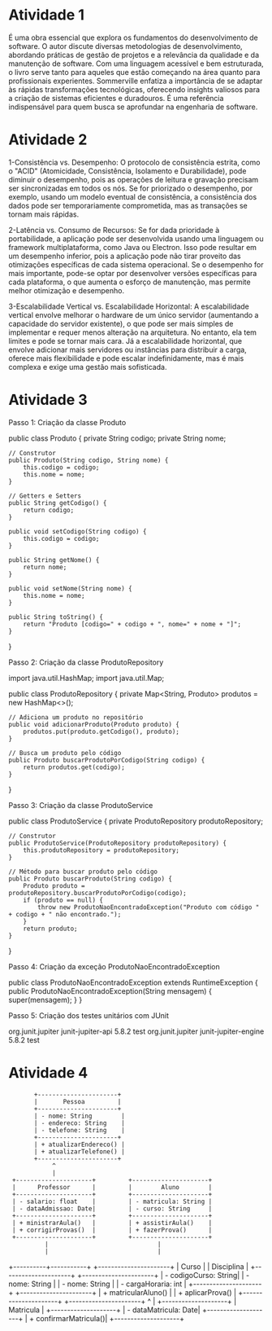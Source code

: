# Atividade 1 
É uma obra essencial que explora os fundamentos do desenvolvimento de software. 
O autor discute diversas metodologias de desenvolvimento, abordando práticas de gestão de projetos e a relevância da qualidade e da manutenção de software.
Com uma linguagem acessível e bem estruturada, o livro serve tanto para aqueles que estão começando na área quanto para profissionais experientes. 
Sommerville enfatiza a importância de se adaptar às rápidas transformações tecnológicas, oferecendo insights valiosos para a criação de sistemas eficientes e duradouros. 
É uma referência indispensável para quem busca se aprofundar na engenharia de software.

# Atividade 2
1-Consistência vs. Desempenho:
O protocolo de consistência estrita, como o "ACID" (Atomicidade, Consistência, Isolamento e Durabilidade), pode diminuir o desempenho,
pois as operações de leitura e gravação precisam ser sincronizadas em todos os nós. Se for priorizado o desempenho, por exemplo,
usando um modelo eventual de consistência, a consistência dos dados pode ser temporariamente comprometida, mas as transações se tornam mais rápidas.

2-Latência vs. Consumo de Recursos:
Se for dada prioridade à portabilidade, a aplicação pode ser desenvolvida usando uma linguagem ou framework multiplataforma, como Java ou Electron.
Isso pode resultar em um desempenho inferior, pois a aplicação pode não tirar proveito das otimizações específicas de cada sistema operacional.
Se o desempenho for mais importante, pode-se optar por desenvolver versões específicas para cada plataforma, o que aumenta o esforço de manutenção,
mas permite melhor otimização e desempenho.

3-Escalabilidade Vertical vs. Escalabilidade Horizontal:
A escalabilidade vertical envolve melhorar o hardware de um único servidor (aumentando a capacidade do servidor existente), o que pode ser mais simples
de implementar e requer menos alteração na arquitetura. No entanto, ela tem limites e pode se tornar mais cara. Já a escalabilidade horizontal,
que envolve adicionar mais servidores ou instâncias para distribuir a carga, oferece mais flexibilidade e pode escalar indefinidamente,
mas é mais complexa e exige uma gestão mais sofisticada.

# Atividade 3

Passo 1: Criação da classe Produto

public class Produto {
    private String codigo;
    private String nome;

    // Construtor
    public Produto(String codigo, String nome) {
        this.codigo = codigo;
        this.nome = nome;
    }

    // Getters e Setters
    public String getCodigo() {
        return codigo;
    }

    public void setCodigo(String codigo) {
        this.codigo = codigo;
    }

    public String getNome() {
        return nome;
    }

    public void setNome(String nome) {
        this.nome = nome;
    }

    public String toString() {
        return "Produto [codigo=" + codigo + ", nome=" + nome + "]";
    }
}

Passo 2: Criação da classe ProdutoRepository

import java.util.HashMap;
import java.util.Map;

public class ProdutoRepository {
    private Map<String, Produto> produtos = new HashMap<>();

    // Adiciona um produto no repositório
    public void adicionarProduto(Produto produto) {
        produtos.put(produto.getCodigo(), produto);
    }

    // Busca um produto pelo código
    public Produto buscarProdutoPorCodigo(String codigo) {
        return produtos.get(codigo);
    }
}

Passo 3: Criação da classe ProdutoService

public class ProdutoService {
    private ProdutoRepository produtoRepository;

    // Construtor
    public ProdutoService(ProdutoRepository produtoRepository) {
        this.produtoRepository = produtoRepository;
    }

    // Método para buscar produto pelo código
    public Produto buscarProduto(String codigo) {
        Produto produto = produtoRepository.buscarProdutoPorCodigo(codigo);
        if (produto == null) {
            throw new ProdutoNaoEncontradoException("Produto com código " + codigo + " não encontrado.");
        }
        return produto;
    }
}

Passo 4: Criação da exceção ProdutoNaoEncontradoException

public class ProdutoNaoEncontradoException extends RuntimeException {
    public ProdutoNaoEncontradoException(String mensagem) {
        super(mensagem);
    }
}

Passo 5: Criação dos testes unitários com JUnit

<dependencies>
    <dependency>
        <groupId>org.junit.jupiter</groupId>
        <artifactId>junit-jupiter-api</artifactId>
        <version>5.8.2</version>
        <scope>test</scope>
    </dependency>
    <dependency>
        <groupId>org.junit.jupiter</groupId>
        <artifactId>junit-jupiter-engine</artifactId>
        <version>5.8.2</version>
        <scope>test</scope>
    </dependency>
</dependencies>

# Atividade 4

           +----------------------+
           |       Pessoa         |
           +----------------------+
           | - nome: String        |
           | - endereco: String    |
           | - telefone: String    |
           +----------------------+
           | + atualizarEndereco() |
           | + atualizarTelefone() |
           +----------------------+
                ^   
                | 
     +---------------------+         +---------------------+
     |      Professor      |         |        Aluno        |
     +---------------------+         +---------------------+
     | - salario: float    |         | - matricula: String |
     | - dataAdmissao: Date|         | - curso: String     |
     +---------------------+         +---------------------+
     | + ministrarAula()   |         | + assistirAula()    |
     | + corrigirProvas()  |         | + fazerProva()      |
     +---------------------+         +---------------------+
              |                              |
              |                              |
   +----------+-----------+         +----------------------+
   |        Curso         |         |      Disciplina      |
   +---------------------+         +----------------------+
   | - codigoCurso: String|         | - nome: String       |
   | - nome: String       |         | - cargaHoraria: int  |
   +---------------------+         +----------------------+
   | + matricularAluno()  |         | + aplicarProva()     |
   +---------------------+         +----------------------+
               ^
               |
        +--------------------+
        |    Matricula       |
        +--------------------+
        | - dataMatricula: Date|
        +--------------------+
        | + confirmarMatricula()|
        +--------------------+
